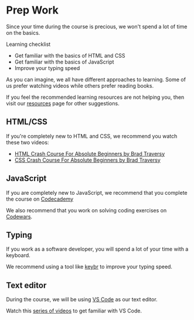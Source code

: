 # Prep Work

Since your time during the course is precious, we won't spend a lot of time on the basics.

Learning checklist

* Get familiar with the basics of HTML and CSS
* Get familiar with the basics of JavaScript
* Improve your typing speed

As you can imagine, we all have different approaches to learning. Some of us prefer watching videos while others prefer reading books.

If you feel the recommended learning resources are not helping you, then visit our [resources](resources.md) page for other suggestions.

## HTML/CSS

If you're completely new to HTML and CSS, we recommend you watch these two videos:

* [HTML Crash Course For Absolute Beginners by Brad Traversy](https://www.youtube.com/watch?v=UB1O30fR-EE)
* [CSS Crash Course For Absolute Beginners by Brad Traversy](https://www.youtube.com/watch?v=yfoY53QXEnI)

## JavaScript

If you are completely new to JavaScript, we recommend that you complete the course on [Codecademy](https://www.codecademy.com/learn/introduction-to-javascript)

We also recommend that you work on solving coding exercises on [Codewars](https://codewars.com).

## Typing

If you work as a software developer, you will spend a lot of your time with a keyboard.

We recommend using a tool like [keybr](https://www.keybr.com/) to improve your typing speed.

## Text editor

During the course, we will be using [VS Code](https://code.visualstudio.com/) as our text editor.

Watch this [series of videos](https://code.visualstudio.com/docs/getstarted/introvideos) to get familiar with VS Code.

